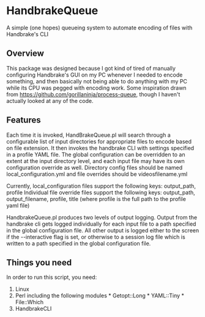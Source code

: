# HandbrakeQueue
A simple (one hopes) queueing system to automate encoding of files with Handbrake's CLI

## Overview
This package was designed because I got kind of tired of manually configuring Handbrake's GUI on my PC whenever I needed to encode
something, and then basically not being able to do anything with my PC while its CPU was pegged with encoding work. Some inspiration
drawn from https://github.com/gorillaninja/process-queue, though I haven't actually looked at any of the code.

## Features
Each time it is invoked, HandBrakeQueue.pl will search through a configurable list of input directories for appropriate files
to encode based on file extension.  It then invokes the handbrake CLI with settings specified in a profile YAML file.  The global
configuration can be overridden to an extent at the input directory level, and each input file may have its own configuration override
as well.  Directory config files should be named local_configuration.yml and file overrides should be videosfilename.yml

Currently, local_configuration files support the following keys:  output_path, profile
Individual file override files support the following keys: output_path, output_filename, profile, title
(where profile is the full path to the profile yaml file)

HandbrakeQueue.pl produces two levels of output logging.  Output from the handbrake cli gets logged individually for each input file
to a path specified in the global configuration file.  All other output is logged either to the screen if the --interactive flag is 
set, or otherwise to a session log file which is written to a path specified in the global configuration file.

## Things you need
In order to run this script, you need:
   1. Linux
   2. Perl including the following modules
     * Getopt::Long
     * YAML::Tiny
	 * File::Which
   3. HandbrakeCLI
